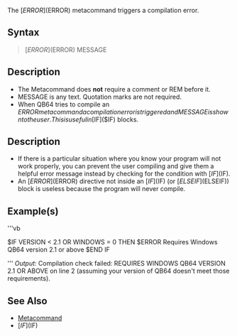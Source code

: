 The [$ERROR]($ERROR) metacommand triggers a compilation error.


## Syntax

>  [$ERROR]($ERROR) MESSAGE


## Description

* The Metacommand does **not** require a comment or REM before it.
* MESSAGE is any text. Quotation marks are not required.
* When QB64 tries to compile an $ERROR metacommand a compilation error is triggered and MESSAGE is shown to the user. This is useful in [$IF]($IF) blocks.


## Description

* If there is a particular situation where you know your program will not work properly, you can prevent the user compiling and give them a helpful error message instead by checking for the condition with [$IF]($IF).
* An [$ERROR]($ERROR) directive not inside an [$IF]($IF) (or [$ELSEIF]($ELSEIF)) block is useless because the program will never compile.


## Example(s)


'''vb

$IF VERSION < 2.1 OR WINDOWS = 0 THEN
    $ERROR Requires Windows QB64 version 2.1 or above
$END IF

'''
*Output*: Compilation check failed: REQUIRES WINDOWS QB64 VERSION 2.1 OR ABOVE on line 2 (assuming your version of QB64 doesn't meet those requirements).


## See Also

* [Metacommand](Metacommand)
* [$IF]($IF)




